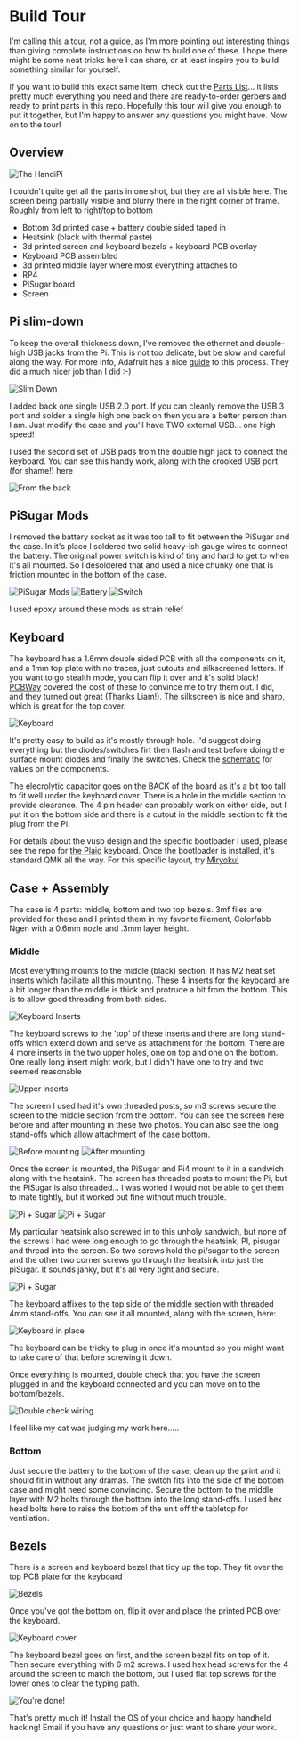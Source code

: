 # Build Tour

I'm calling this a tour, not a guide, as I'm more pointing out interesting things than
giving complete instructions on how to build one of these.  I hope there might be some 
neat tricks here I can share, or at least inspire you to build something similar for yourself. 

If you want to build this exact same item, check out the [Parts List](./BOM.md)... it lists 
pretty much everything you need and there are ready-to-order gerbers and ready to print parts
in this repo. Hopefully this tour will give you enough to put it together, but I'm happy to 
answer any questions you might have.  Now on to the tour!

## Overview

![The HandiPi](https://raw.githubusercontent.com/brickbots/HandiPi/main/images/build/IMG_8178.jpeg)

I couldn't quite get all the parts in one shot, but they are all visible here.  The screen being
partially visible and blurry there in the right corner of frame.  Roughly from left to right/top
to bottom
* Bottom 3d printed case + battery double sided taped in
* Heatsink (black with thermal paste)
* 3d printed screen and keyboard bezels + keyboard PCB overlay
* Keyboard PCB assembled
* 3d printed middle layer where most everything attaches to
* RP4
* PiSugar board
* Screen

## Pi slim-down

To keep the overall thickness down, I've removed the ethernet and double-high USB jacks from
the Pi.  This is not too delicate, but be slow and careful along the way.  For more info, 
Adafruit has a nice [guide](https://learn.adafruit.com/diet-raspberry-pi) to this process.
They did a much nicer job than I did :-)

![Slim Down](https://raw.githubusercontent.com/brickbots/HandiPi/main/images/build/IMG_8155.jpeg)

I added back one single USB 2.0 port.  If you can cleanly remove the USB 3 port and solder a 
single high one back on then you are a better person than I am.  Just modify the case and you'll
have TWO external USB... one high speed!

I used the second set of USB pads from the double high jack to connect the keyboard. You can see 
this handy work, along with the crooked USB port (for shame!) here

![From the back](https://raw.githubusercontent.com/brickbots/HandiPi/main/images/build/IMG_8117.jpeg)

## PiSugar Mods

I removed the battery socket as it was too tall to fit between the PiSugar and the case.  In it's 
place I soldered two solid heavy-ish gauge wires to connect the battery.  The original power switch
is kind of tiny and hard to get to when it's all mounted.  So I desoldered that and used a nice
chunky one that is friction mounted in the bottom of the case.

![PiSugar Mods](https://raw.githubusercontent.com/brickbots/HandiPi/main/images/build/IMG_4384.jpeg)
![Battery](https://raw.githubusercontent.com/brickbots/HandiPi/main/images/build/IMG_4383.jpeg)
![Switch](https://raw.githubusercontent.com/brickbots/HandiPi/main/images/build/IMG_4382.jpeg)

I used epoxy around these mods as strain relief

## Keyboard

The keyboard has a 1.6mm double sided PCB with all the components on it, and a 1mm top plate
with no traces, just cutouts and silkscreened letters.  If you want to go stealth mode, you 
can flip it over and it's solid black!  [PCBWay](https://pcbway.com) covered the cost of these
to convince me to try them out.  I did, and they turned out great (Thanks Liam!).  The silkscreen is nice 
and sharp, which is great for the top cover.

![Keyboard](https://raw.githubusercontent.com/brickbots/HandiPi/main/images/build/IMG_4371.jpeg)

It's pretty easy to build as it's mostly through hole.  I'd suggest doing everything but the 
diodes/switches firt then flash and test before doing the surface mount diodes and finally the
switches.  Check the [schematic](./handipi_kb_schematic.pdf) for values on the components.

The elecrolytic capacitor goes on the BACK of the board as it's a bit too tall to fit well
under the keyboard cover.  There is a hole in the middle section to provide clearance.  The 
4 pin header can probably work on either side, but I put it on the bottom side and there is
a cutout in the middle section to fit the plug from the Pi.

For details about the vusb design and the specific bootloader I used, please see the 
repo for [the Plaid](https://github.com/hsgw/plaid) keyboard.  Once the bootloader 
is installed, it's standard QMK all the way.  For this specific layout, try
[Miryoku!](https://github.com/manna-harbour/miryoku)

## Case + Assembly

The case is 4 parts: middle, bottom and two top bezels. 3mf files are provided for these and I
printed them in my favorite filement, Colorfabb Ngen with a 0.6mm nozle and .3mm layer height.

### Middle

Most everything mounts to the middle (black) section.  It has M2 heat set inserts which 
faciliate all this mounting.  These 4 inserts for the keyboard are a bit longer than the middle 
is thick and protrude a bit from the bottom.  This is to allow good threading from both sides.

![Keyboard Inserts](https://raw.githubusercontent.com/brickbots/HandiPi/main/images/build/IMG_8168.jpeg)

The keyboard screws to the 'top' of these inserts and there are long stand-offs which extend down
and serve as attachment for the bottom.  There are 4 more inserts in the two upper holes, one on top
and one on the bottom.  One really long insert might work, but I didn't have one to try and two 
seemed reasonable

![Upper inserts](https://raw.githubusercontent.com/brickbots/HandiPi/main/images/build/IMG_8167.jpeg)

The screen I used had it's own threaded posts, so m3 screws secure the screen to the middle section
from the bottom.  You can see the screen here before and after mounting in these two photos.
You can also see the long stand-offs which allow attachment of the case bottom.

![Before mounting](https://raw.githubusercontent.com/brickbots/HandiPi/main/images/build/IMG_8164.jpeg)
![After mounting](https://raw.githubusercontent.com/brickbots/HandiPi/main/images/build/IMG_8161.jpeg)

Once the screen is mounted, the PiSugar and Pi4 mount to it in a sandwich along with the heatsink.  The
screen has threaded posts to mount the Pi, but the PiSugar is also threaded... I was woried I would not 
be able to get them to mate tightly, but it worked out fine without much trouble. 

![Pi + Sugar](https://raw.githubusercontent.com/brickbots/HandiPi/main/images/build/IMG_8156.jpeg)
![Pi + Sugar](https://raw.githubusercontent.com/brickbots/HandiPi/main/images/build/IMG_8155.jpeg)

My particular heatsink also screwed in to this unholy sandwich, but none of the screws I had were long
enough to go through the heatsink, PI, pisugar and thread into the screen.  So two screws hold the 
pi/sugar to the screen and the other two corner screws go through the heatsink into just the piSugar. 
It sounds janky, but it's all very tight and secure.

![Pi + Sugar](https://raw.githubusercontent.com/brickbots/HandiPi/main/images/build/IMG_8107.jpeg)

The keyboard affixes to the top side of the middle section with threaded 4mm stand-offs.  You can see
it all mounted, along with the screen, here:

![Keyboard in place](https://raw.githubusercontent.com/brickbots/HandiPi/main/images/build/IMG_8163.jpeg)

The keyboard can be tricky to plug in once it's mounted so you might want to take care of that before
screwing it down.

Once everything is mounted, double check that you have the screen plugged in and the keyboard connected
and you can move on to the bottom/bezels. 

![Double check wiring](https://raw.githubusercontent.com/brickbots/HandiPi/main/images/build/IMG_8181.jpeg)

I feel like my cat was judging my work here.....

### Bottom

Just secure the battery to the bottom of the case, clean up the print and it should fit in without any
dramas.  The switch fits into the side of the bottom case and might need some convincing.  Secure
the bottom to the middle layer with M2 bolts through the bottom into the long stand-offs.  I used hex
head bolts here to raise the bottom of the unit off the tabletop for ventilation.

## Bezels

There is a screen and keyboard bezel that tidy up the top.  They fit over the top PCB plate for the 
keyboard

![Bezels](https://raw.githubusercontent.com/brickbots/HandiPi/main/images/build/IMG_8152.jpeg)

Once you've got the bottom on, flip it over and place the printed PCB over the keyboard. 

![Keyboard cover](https://raw.githubusercontent.com/brickbots/HandiPi/main/images/build/IMG_8118.jpeg)

The keyboard bezel goes on first, and the screen bezel fits on top of it.  Then secure everything with
6 m2 screws.  I used hex head screws for the 4 around the screen to match the bottom, but I used flat
top screws for the lower ones to clear the typing path.

![You're done!](https://raw.githubusercontent.com/brickbots/HandiPi/main/images/build/IMG_4385.jpeg)

That's pretty much it!  Install the OS of your choice and happy handheld hacking!  Email if you have 
any questions or just want to share your work.

